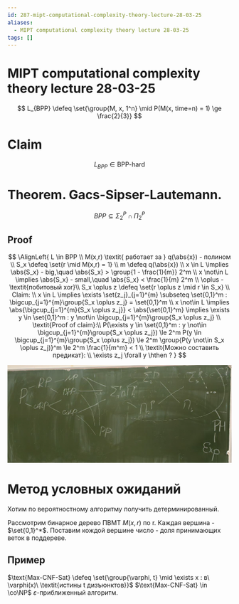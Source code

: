 ```yaml
---
id: 287-mipt-computational-complexity-theory-lecture-28-03-25
aliases:
  - MIPT computational complexity theory lecture 28-03-25
tags: []
---
```


# MIPT computational complexity theory lecture 28-03-25

$$
L_{BPP} \defeq \set{\group{M, x, 1^n} \mid P(M(x, time=n) = 1) \ge \frac{2}{3}}
$$

# Claim

$$
L_{BPP} \in \text{BPP-hard}
$$

# Theorem. Gacs-Sipser-Lautemann.

$$
BPP \subseteq \Sigma_2^P \cap \Pi_2^P
$$

## Proof

$$
\AlignLeft{
L \in BPP \\
M(x,r) \textit{ работает за } q(\abs{x}) - полином \\
S_x \defeq \set{r \mid M(x,r) = 1} \\
m \defeq q(\abs{x}) \\
x \in L \implies \abs{S_x} - big,\quad
\abs{S_x} > \group{1 - \frac{1}{m}} 2^m \\
x \not\in L \implies \abs{S_x} - small,\quad
\abs{S_x} < \frac{1}{m} 2^m \\
\oplus - \textit{побитовый xor}\\
S_x \oplus z \defeq \set{r \oplus z \mid r \in S_x} \\
Claim: \\
x \in L \implies \exists \set{z_j}_{j=1}^{m} \subseteq \set{0,1}^m :
\bigcup_{j=1}^{m}\group{S_x \oplus z_j} = \set{0,1}^m \\
x \not\in L \implies \abs{\bigcup_{j=1}^{m}{S_x \oplus z_j}} < \abs{\set{0,1}^m} \implies
\exists y \in \set{0,1}^m : y \not\in \bigcup_{j=1}^{m}\group{S_x \oplus z_j} \\
\textit{Proof of claim}:\\
P(\exists y \in \set{0,1}^m : y \not\in \bigcup_{j=1}^{m}\group{S_x \oplus z_j}) \le
2^m P(y \in \bigcup_{j=1}^{m}\group{S_x \oplus z_j}) \le
2^m \group{P(y \not\in S_x \oplus z_j)}^m \le
2^m \frac{1}{m^m} < 1 \\
\textit{Можно составить предикат}: \\
\exists z_j \forall y \hthen ?
}
$$

![карта классов](assets/imgs/28-03-25_11-41-18_122_28-03-25_11-41-18_768.png)

# Метод условных ожиданий

Хотим по вероятностному алгоритму получить детерминированный.

Рассмотрим бинарное дерево ПВМТ $M(x,r)$ по r.
Каждая вершина - $\set{0,1}^*$.
Поставим кождой вершине число - доля принимающих веток в поддереве.

## Пример
$\text{Max-CNF-Sat} \defeq \set{\group{\varphi, t} \mid \exists x : в\ \varphi(x)\ \textit{истины t дизъюнктов}}$
$\text{Max-CNF-Sat} \in \co\NP$ 
$\varepsilon$-приближенный алгоритм.
